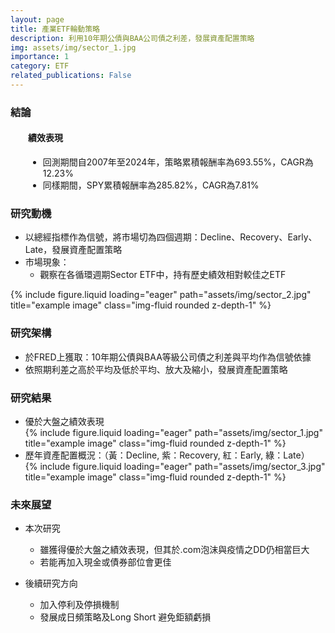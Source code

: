 ```yaml
---
layout: page
title: 產業ETF輪動策略
description: 利用10年期公債與BAA公司債之利差，發展資產配置策略
img: assets/img/sector_1.jpg
importance: 1
category: ETF
related_publications: False
---
```


<div class="Conclusion">
    <h3>結論</h3>
    <div class="characteristics" style="margin-left: 2em">
        <h4>績效表現</h4>
        <ul>
            <li>回測期間自2007年至2024年，策略累積報酬率為693.55%，CAGR為12.23%</li>
            <li>同樣期間，SPY累積報酬率為285.82%，CAGR為7.81%</li>
        </ul>
    </div>
</div>

<div class="Motivation">
    <h3>研究動機</h3>
    <ul>
        <li>以總經指標作為信號，將市場切為四個週期：Decline、Recovery、Early、Late，發展資產配置策略</li>
        <li>市場現象：
            <ul>
                <li>觀察在各循環週期Sector ETF中，持有歷史績效相對較佳之ETF</li>
            </ul>
        </li>
    </ul>
    <div class="col-sm mt-3 mt-md-0">
        {% include figure.liquid loading="eager" path="assets/img/sector_2.jpg" title="example image" class="img-fluid rounded z-depth-1" %}
    </div>
</div>

<div class="Statistics">
    <h3>研究架構</h3>
    <ul>
        <li>於FRED上獲取：10年期公債與BAA等級公司債之利差與平均作為信號依據</li>
        <li>依照期利差之高於平均及低於平均、放大及縮小，發展資產配置策略</li>
    </ul>
</div>

<div class="Statistics">
    <h3>研究結果</h3>
    <ul>
        <li>優於大盤之績效表現</li>
        <div class="col-sm mt-3 mt-md-0">
        {% include figure.liquid loading="eager" path="assets/img/sector_1.jpg" title="example image" class="img-fluid rounded z-depth-1" %}
        </div>
        <li>歷年資產配置概況：（黃：Decline, 紫：Recovery, 紅：Early, 綠：Late）</li>
        <div class="col-sm mt-3 mt-md-0">
        {% include figure.liquid loading="eager" path="assets/img/sector_3.jpg" title="example image" class="img-fluid rounded z-depth-1" %}
        </div>
    </ul>
</div>



<div class="Future">
    <h3>未來展望</h3>
    <div class="CurrentResearch">
        <ul>
            <li>本次研究</li>
            <ul>
                <li>雖獲得優於大盤之績效表現，但其於.com泡沫與疫情之DD仍相當巨大</li>
                <li>若能再加入現金或債券部位會更佳</li>
            </ul>
        </ul>
    </div>
    <div class="FutureDirections">
        <ul>
            <li>後續研究方向</li>
            <ul>
                <li>加入停利及停損機制</li>
                <li>發展成日頻策略及Long Short 避免鉅額虧損</li>
            </ul>
        </ul>
    </div>
</div>
